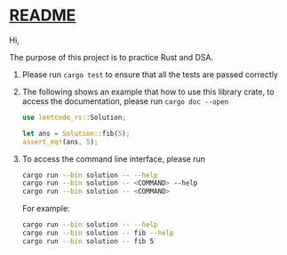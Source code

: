 # [README](https://github.com/ttboma/syc_leetcode_solution_rs)

Hi,

The purpose of this project is to practice Rust and DSA.

1. Please run `cargo test` to ensure that all the tests are passed correctly
2. The following shows an example that how to use this library crate, to access
   the documentation, please run `cargo doc --open`

   ```rust
   use leetcode_rs::Solution;

   let ans = Solution::fib(5);
   assert_eq!(ans, 5);
   ```

3. To access the command line interface, please run

   ```bash
   cargo run --bin solution -- --help
   cargo run --bin solution -- <COMMAND> --help
   cargo run --bin solution -- <COMMAND>
   ```

   For example:

   ```bash
   cargo run --bin solution -- --help
   cargo run --bin solution -- fib --help
   cargo run --bin solution -- fib 5
   ```
